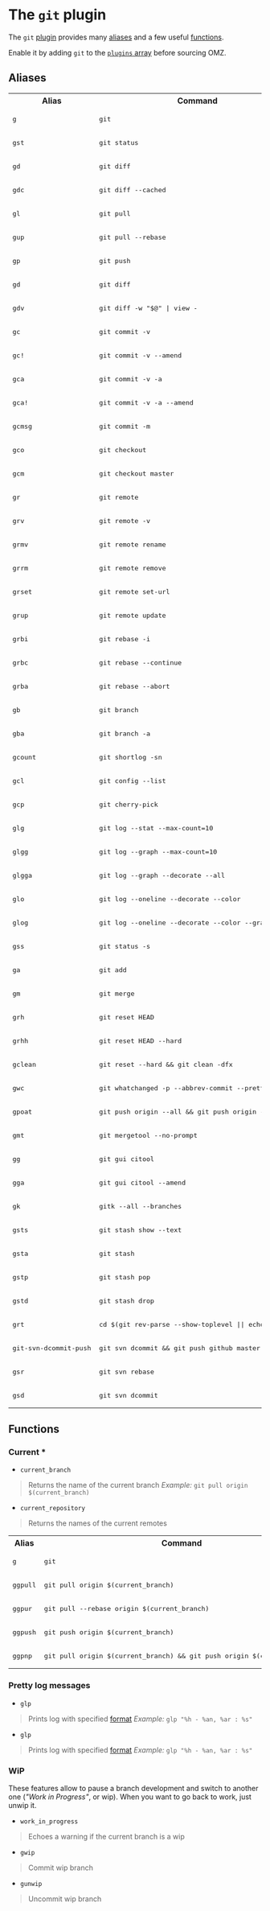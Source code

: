 # The `git` plugin

The `git` [plugin](Plugins#git) provides many [aliases](#Aliases) and a few useful [functions](Functions).

Enable it by adding `git` to the [`plugins` array](https://github.com/robbyrussell/oh-my-zsh/blob/master/templates/zshrc.zsh-template#L51) before sourcing OMZ.

## Aliases

<table>
<tr><th>Alias</th><th>Command</th></tr>
<tr><td><pre>g</pre></td><td><pre>git</pre></td></tr>
<tr><td><pre>gst</pre></td><td><pre>git status</pre></td></tr>
<tr><td><pre>gd</pre></td><td><pre>git diff</pre></td></tr>
<tr><td><pre>gdc</pre></td><td><pre>git diff --cached</pre></td></tr>
<tr><td><pre>gl</pre></td><td><pre>git pull</pre></td></tr>
<tr><td><pre>gup</pre></td><td><pre>git pull --rebase</pre></td></tr>
<tr><td><pre>gp</pre></td><td><pre>git push</pre></td></tr>
<tr><td><pre>gd</pre></td><td><pre>git diff</pre></td></tr>
<tr><td><pre>gdv</pre></td><td><pre>git diff -w "$@" | view -</pre></td></tr>
<tr><td><pre>gc</pre></td><td><pre>git commit -v</pre></td></tr>
<tr><td><pre>gc!</pre></td><td><pre>git commit -v --amend</pre></td></tr>
<tr><td><pre>gca</pre></td><td><pre>git commit -v -a</pre></td></tr>
<tr><td><pre>gca!</pre></td><td><pre>git commit -v -a --amend</pre></td></tr>
<tr><td><pre>gcmsg</pre></td><td><pre>git commit -m</pre></td></tr>
<tr><td><pre>gco</pre></td><td><pre>git checkout</pre></td></tr>
<tr><td><pre>gcm</pre></td><td><pre>git checkout master</pre></td></tr>
<tr><td><pre>gr</pre></td><td><pre>git remote</pre></td></tr>
<tr><td><pre>grv</pre></td><td><pre>git remote -v</pre></td></tr>
<tr><td><pre>grmv</pre></td><td><pre>git remote rename</pre></td></tr>
<tr><td><pre>grrm</pre></td><td><pre>git remote remove</pre></td></tr>
<tr><td><pre>grset</pre></td><td><pre>git remote set-url</pre></td></tr>
<tr><td><pre>grup</pre></td><td><pre>git remote update</pre></td></tr>
<tr><td><pre>grbi</pre></td><td><pre>git rebase -i</pre></td></tr>
<tr><td><pre>grbc</pre></td><td><pre>git rebase --continue</pre></td></tr>
<tr><td><pre>grba</pre></td><td><pre>git rebase --abort</pre></td></tr>
<tr><td><pre>gb</pre></td><td><pre>git branch</pre></td></tr>
<tr><td><pre>gba</pre></td><td><pre>git branch -a</pre></td></tr>
<tr><td><pre>gcount</pre></td><td><pre>git shortlog -sn</pre></td></tr>
<tr><td><pre>gcl</pre></td><td><pre>git config --list</pre></td></tr>
<tr><td><pre>gcp</pre></td><td><pre>git cherry-pick</pre></td></tr>
<tr><td><pre>glg</pre></td><td><pre>git log --stat --max-count=10</pre></td></tr>
<tr><td><pre>glgg</pre></td><td><pre>git log --graph --max-count=10</pre></td></tr>
<tr><td><pre>glgga</pre></td><td><pre>git log --graph --decorate --all</pre></td></tr>
<tr><td><pre>glo</pre></td><td><pre>git log --oneline --decorate --color</pre></td></tr>
<tr><td><pre>glog</pre></td><td><pre>git log --oneline --decorate --color --graph</pre></td></tr>
<tr><td><pre>gss</pre></td><td><pre>git status -s</pre></td></tr>
<tr><td><pre>ga</pre></td><td><pre>git add</pre></td></tr>
<tr><td><pre>gm</pre></td><td><pre>git merge</pre></td></tr>
<tr><td><pre>grh</pre></td><td><pre>git reset HEAD</pre></td></tr>
<tr><td><pre>grhh</pre></td><td><pre>git reset HEAD --hard</pre></td></tr>
<tr><td><pre>gclean</pre></td><td><pre>git reset --hard && git clean -dfx</pre></td></tr>
<tr><td><pre>gwc</pre></td><td><pre>git whatchanged -p --abbrev-commit --pretty=medium</pre></td></tr>
<tr><td><pre>gpoat</pre></td><td><pre>git push origin --all && git push origin --tags</pre></td></tr>
<tr><td><pre>gmt</pre></td><td><pre>git mergetool --no-prompt</pre></td></tr>
<tr><td><pre>gg</pre></td><td><pre>git gui citool</pre></td></tr>
<tr><td><pre>gga</pre></td><td><pre>git gui citool --amend</pre></td></tr>
<tr><td><pre>gk</pre></td><td><pre>gitk --all --branches</pre></td></tr>
<tr><td><pre>gsts</pre></td><td><pre>git stash show --text</pre></td></tr>
<tr><td><pre>gsta</pre></td><td><pre>git stash</pre></td></tr>
<tr><td><pre>gstp</pre></td><td><pre>git stash pop</pre></td></tr>
<tr><td><pre>gstd</pre></td><td><pre>git stash drop</pre></td></tr>
<tr><td><pre>grt</pre></td><td><pre>cd $(git rev-parse --show-toplevel || echo ".")</pre></td></tr>
<tr><td><pre>git-svn-dcommit-push</pre></td><td><pre>git svn dcommit && git push github master:svntrunk</pre></td></tr>
<tr><td><pre>gsr</pre></td><td><pre>git svn rebase</pre></td></tr>
<tr><td><pre>gsd</pre></td><td><pre>git svn dcommit</pre></td></tr>
</table>

## Functions

### Current *

* `current_branch`
> Returns the name of the current branch
_Example:_ `git pull origin $(current_branch)`

* `current_repository`
> Returns the names of the current remotes

<table>
<tr><th>Alias</th><th>Command</th></tr>
<tr><td><pre>g</pre></td><td><pre>git</pre></td></tr>
<tr><td><pre>ggpull</pre></td><td><pre>git pull origin $(current_branch)</pre></td></tr>
<tr><td><pre>ggpur</pre></td><td><pre>git pull --rebase origin $(current_branch)</pre></td></tr>
<tr><td><pre>ggpush</pre></td><td><pre>git push origin $(current_branch)</pre></td></tr>
<tr><td><pre>ggpnp</pre></td><td><pre>git pull origin $(current_branch) && git push origin $(current_branch)</pre></td></tr>
</table>

### Pretty log messages

* `glp`
> Prints log with specified [format](http://git-scm.com/docs/git-log)
_Example:_ `glp "%h - %an, %ar : %s"`

* `glp`
> Prints log with specified [format](http://git-scm.com/docs/git-log)
_Example:_ `glp "%h - %an, %ar : %s"`

### WiP

These features allow to pause a branch development and switch to another one (_"Work in Progress"_, or wip). When you want to go back to work, just unwip it.

* `work_in_progress`
> Echoes a warning if the current branch is a wip

* `gwip`
> Commit wip branch

* `gunwip`
> Uncommit wip branch

